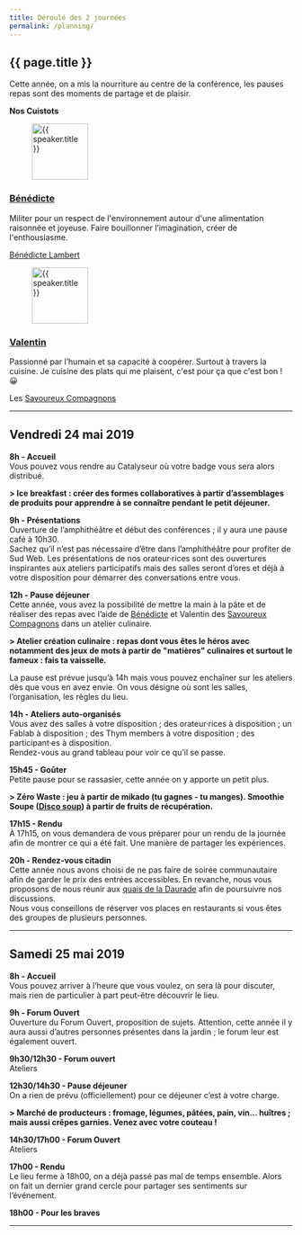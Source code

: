 ```yaml
---
title: Déroulé des 2 journées
permalink: /planning/
---
```


<section class="section">
<div class="wrapper" markdown="1">

# {{ page.title }}

Cette année, on a mis la nourriture au centre de la conférence, les pauses repas sont des moments de partage et de plaisir.

**Nos Cuistots**

<div class="grid-2">
    <div>
      <figure class="conference-speaker-pic">
        <img
           data-src="/2019/assets/images/speakers/benedicte.jpg" class="person-avatar lozad fade" alt="{{ speaker.title }}" width="100" height="100">
      </figure>
      <h3 class="conference-speaker-name">
        <a href="{{ speaker.url | relative_url }}">Bénédicte</a>
      </h3>
      <p>Militer pour un respect de l'environnement autour d'une alimentation raisonnée et joyeuse. Faire bouillonner l’imagination, créer de l'enthousiasme.</p>
      <p><a href="http://www.benedictelambert.com/">Bénédicte Lambert</a></p>
    </div>
    <div>
      <figure class="conference-speaker-pic">
        <img
           data-src="/2019/assets/images/speakers/valentin.jpg" class="person-avatar lozad fade" alt="{{ speaker.title }}" width="100" height="100">
      </figure>
      <h3 class="conference-speaker-name">
        <a href="{{ speaker.url | relative_url }}">Valentin</a>
      </h3>
      <p>Passionné par l’humain et sa capacité à coopérer. Surtout à travers la cuisine. Je cuisine des plats qui me plaisent, c'est pour ça que c'est bon ! 😀</p>
      <p>Les <a href="https://www.savoureuxcompagnons.fr/compagnon/vluiggi/">Savoureux Compagnons</a></p>
    </div>
</div>

<hr>

## Vendredi 24 mai 2019

**8h - Accueil**  
Vous pouvez vous rendre au Catalyseur où votre badge vous sera alors distribué.  

**> Ice breakfast : créer des formes collaboratives à partir d’assemblages de produits pour apprendre à se connaître pendant le petit déjeuner.**

**9h - Présentations**  
Ouverture de l’amphithéâtre et début des conférences ; il y aura une pause café à 10h30.  
Sachez qu’il n’est pas nécessaire d’être dans l’amphithéâtre pour profiter de Sud Web. Les présentations de nos orateur·rices sont des ouvertures inspirantes aux ateliers participatifs mais des salles seront d’ores et déjà à votre disposition pour démarrer des conversations entre vous.

**12h - Pause déjeuner**  
Cette année, vous avez la possibilité de mettre la main à la pâte et de réaliser des repas avec l’aide de [Bénédicte](http://www.benedictelambert.com/) et Valentin des [Savoureux Compagnons](https://www.savoureuxcompagnons.fr/compagnon/vluiggi/) dans un atelier culinaire.

**> Atelier création culinaire : repas dont vous êtes le héros avec notamment des jeux de mots à partir de "matières" culinaires et surtout le fameux : fais ta vaisselle.**

La pause est prévue jusqu’à 14h mais vous pouvez enchaîner sur les ateliers dès que vous en avez envie. On vous désigne où sont les salles, l’organisation, les règles du lieu.

**14h - Ateliers auto-organisés**  
Vous avez des salles à votre disposition ; des orateur·rices à disposition ; un Fablab à disposition ; des Thym members à votre disposition ; des participant·es à disposition.  
Rendez-vous au grand tableau pour voir ce qu’il se passe.

**15h45 - Goûter**  
Petite pause pour se rassasier, cette année on y apporte un petit plus.

**> Zéro Waste : jeu à partir de mikado (tu gagnes - tu manges). Smoothie Soupe ([Disco soup](https://fr.wikipedia.org/wiki/Disco_Soupe)) à partir de fruits de récupération.**

**17h15 - Rendu**  
À 17h15, on vous demandera de vous préparer pour un rendu de la journée afin de montrer ce qui a été fait. Une manière de partager les expériences.

**20h - Rendez-vous citadin**  
Cette année nous avons choisi de ne pas faire de soirée communautaire afin de garder le prix des entrées accessibles. En revanche, nous vous proposons de nous réunir aux [quais de la Daurade](https://www.openstreetmap.org/search?query=quai%20de%20la%20daurade#map=19/43.59984/1.44035) afin de poursuivre nos discussions.  
Nous vous conseillons de réserver vos places en restaurants si vous êtes des groupes de plusieurs personnes.

<hr>

## Samedi 25 mai 2019

**8h - Accueil**  
Vous pouvez arriver à l’heure que vous voulez, on sera là pour discuter, mais rien de particulier à part peut-être découvrir le lieu.

**9h - Forum Ouvert**  
Ouverture du Forum Ouvert, proposition de sujets. Attention, cette année il y aura aussi d’autres personnes présentes dans la jardin ; le forum leur est également ouvert.

**9h30/12h30 - Forum ouvert**  
Ateliers

**12h30/14h30 - Pause déjeuner**  
On a rien de prévu (officiellement) pour ce déjeuner c’est à votre charge.

**> Marché de producteurs : fromage, légumes, pâtées, pain, vin… huîtres ; mais aussi crêpes garnies. Venez avec votre couteau !**

**14h30/17h00 - Forum Ouvert**  
Ateliers

**17h00 - Rendu**  
Le lieu ferme à 18h00, on a déjà passé pas mal de temps ensemble. Alors on fait un dernier grand cercle pour partager ses sentiments sur l’événement.

**18h00 - Pour les braves**  

<hr>

</div>
</section>
